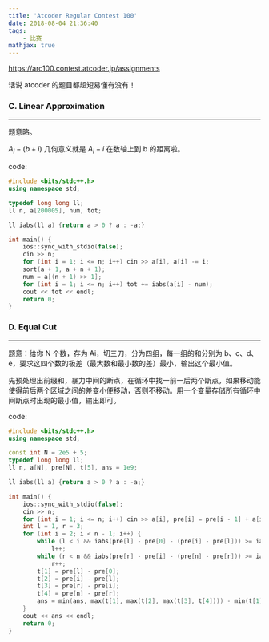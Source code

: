 ```yaml
---
title: 'Atcoder Regular Contest 100'
date: 2018-08-04 21:36:40
tags: 
    - 比赛
mathjax: true
---
```


https://arc100.contest.atcoder.jp/assignments

话说 atcoder 的题目都超短易懂有没有！

### C. Linear Approximation
-----

题意略。

$A_i - (b + i)$ 几何意义就是 $A_i - i$ 在数轴上到 b 的距离啦。

code:
``` c++
#include <bits/stdc++.h>
using namespace std;

typedef long long ll;
ll n, a[200005], num, tot;

ll iabs(ll a) {return a > 0 ? a : -a;}

int main() {
    ios::sync_with_stdio(false);
    cin >> n;
    for (int i = 1; i <= n; i++) cin >> a[i], a[i] -= i;
    sort(a + 1, a + n + 1);
    num = a[(n + 1) >> 1];
    for (int i = 1; i <= n; i++) tot += iabs(a[i] - num);
    cout << tot << endl;
    return 0;
}
```

### D. Equal Cut
-----

题意：给你 N 个数，存为 Ai，切三刀，分为四组，每一组的和分别为 b、c、d、e，要求这四个数的极差（最大数和最小数的差）最小，输出这个最小值。

先预处理出前缀和，暴力中间的断点，在循环中找一前一后两个断点，如果移动能使得前后两个区域之间的差变小便移动，否则不移动。用一个变量存储所有循环中间断点时出现的最小值，输出即可。

code:
``` c++
#include <bits/stdc++.h>
using namespace std;

const int N = 2e5 + 5;
typedef long long ll;
ll n, a[N], pre[N], t[5], ans = 1e9;

ll iabs(ll a) {return a > 0 ? a : -a;}

int main() {
    ios::sync_with_stdio(false);
    cin >> n;
    for (int i = 1; i <= n; i++) cin >> a[i], pre[i] = pre[i - 1] + a[i];
    int l = 1, r = 3;
    for (int i = 2; i < n - 1; i++) {
        while (l < i && iabs(pre[l] - pre[0] - (pre[i] - pre[l])) >= iabs(pre[l + 1] - pre[0] - (pre[i] - pre[l + 1])))
            l++;
        while (r < n && iabs(pre[r] - pre[i] - (pre[n] - pre[r])) >= iabs(pre[r + 1] - pre[i] - (pre[n] - pre[r + 1])))
            r++;
        t[1] = pre[l] - pre[0];
        t[2] = pre[i] - pre[l];
        t[3] = pre[r] - pre[i];
        t[4] = pre[n] - pre[r];
        ans = min(ans, max(t[1], max(t[2], max(t[3], t[4]))) - min(t[1], min(t[2], min(t[3], t[4]))));
    }
    cout << ans << endl;
    return 0;
}
```